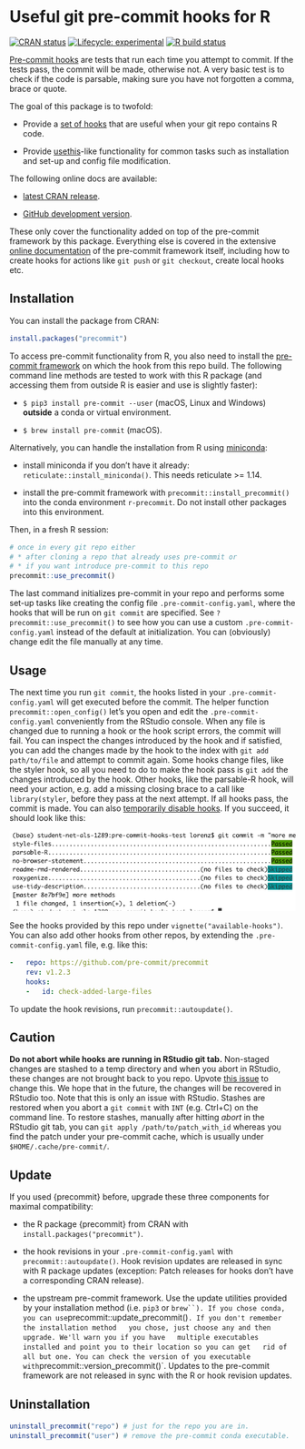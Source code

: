 
<!-- README.md is generated from README.Rmd. Please edit that file -->

# Useful git pre-commit hooks for R

<!-- badges: start -->

[![CRAN
status](https://www.r-pkg.org/badges/version/precommit)](https://CRAN.R-project.org/package=precommit)
[![Lifecycle:
experimental](https://img.shields.io/badge/lifecycle-experimental-orange.svg)](https://www.tidyverse.org/lifecycle/#experimental)
[![R build
status](https://github.com/lorenzwalthert/precommit/workflows/R-CMD-check/badge.svg)](https://github.com/lorenzwalthert/precommit/actions)
<!-- badges: end -->

[Pre-commit hooks](https://pre-commit.com) are tests that run each time
you attempt to commit. If the tests pass, the commit will be made,
otherwise not. A very basic test is to check if the code is parsable,
making sure you have not forgotten a comma, brace or quote.

The goal of this package is to twofold:

-   Provide a [set of
    hooks](https://lorenzwalthert.github.io/precommit/articles/available-hooks.html)
    that are useful when your git repo contains R code.

-   Provide [usethis](https://github.com/r-lib/usethis)-like
    functionality for common tasks such as installation and set-up and
    config file modification.

The following online docs are available:

-   [latest CRAN release](https://lorenzwalthert.github.io/precommit/).

-   [GitHub development
    version](https://lorenzwalthert.github.io/precommit/dev/).

These only cover the functionality added on top of the pre-commit
framework by this package. Everything else is covered in the extensive
[online documentation](https://pre-commit.com) of the pre-commit
framework itself, including how to create hooks for actions like
`git push` or `git checkout`, create local hooks etc.

## Installation

You can install the package from CRAN:

``` r
install.packages("precommit")
```

To access pre-commit functionality from R, you also need to install the
[pre-commit framework](https://pre-commit.com) on which the hook from
this repo build. The following command line methods are tested to work
with this R package (and accessing them from outside R is easier and use
is slightly faster):

-   `$ pip3 install pre-commit --user` (macOS, Linux and Windows)
    **outside** a conda or virtual environment.

-   `$ brew install pre-commit` (macOS).

Alternatively, you can handle the installation from R using
[miniconda](https://docs.conda.io/en/latest/miniconda.html):

-   install miniconda if you don’t have it already:
    `reticulate::install_miniconda()`. This needs reticulate &gt;= 1.14.

-   install the pre-commit framework with
    `precommit::install_precommit()` into the conda environment
    `r-precommit`. Do not install other packages into this environment.

Then, in a fresh R session:

``` r
# once in every git repo either
# * after cloning a repo that already uses pre-commit or
# * if you want introduce pre-commit to this repo
precommit::use_precommit()
```

The last command initializes pre-commit in your repo and performs some
set-up tasks like creating the config file `.pre-commit-config.yaml`,
where the hooks that will be run on `git commit` are specified. See
`?precommit::use_precommit()` to see how you can use a custom
`.pre-commit-config.yaml` instead of the default at initialization. You
can (obviously) change edit the file manually at any time.

## Usage

The next time you run `git commit`, the hooks listed in your
`.pre-commit-config.yaml` will get executed before the commit. The
helper function `precommit::open_config()` let’s you open and edit the
`.pre-commit-config.yaml` conveniently from the RStudio console. When
any file is changed due to running a hook or the hook script errors, the
commit will fail. You can inspect the changes introduced by the hook and
if satisfied, you can add the changes made by the hook to the index with
`git add path/to/file` and attempt to commit again. Some hooks change
files, like the styler hook, so all you need to do to make the hook pass
is `git add` the changes introduced by the hook. Other hooks, like the
parsable-R hook, will need your action, e.g. add a missing closing brace
to a call like `library(styler`, before they pass at the next attempt.
If all hooks pass, the commit is made. You can also [temporarily disable
hooks](https://pre-commit.com/#temporarily-disabling-hooks). If you
succeed, it should look like this:

<img src="man/figures/screenshot.png" width="639" />

See the hooks provided by this repo under `vignette("available-hooks")`.
You can also add other hooks from other repos, by extending the
`.pre-commit-config.yaml` file, e.g. like this:

``` yaml
-   repo: https://github.com/pre-commit/precommit
    rev: v1.2.3
    hooks: 
    -   id: check-added-large-files
```

To update the hook revisions, run `precommit::autoupdate()`.

## Caution

**Do not abort while hooks are running in RStudio git tab.** Non-staged
changes are stashed to a temp directory and when you abort in RStudio,
these changes are not brought back to you repo. Upvote [this
issue](https://github.com/rstudio/rstudio/issues/6471) to change this.
We hope that in the future, the changes will be recovered in RStudio
too. Note that this is only an issue with RStudio. Stashes are restored
when you abort a `git commit` with `INT` (e.g. Ctrl+C) on the command
line. To restore stashes, manually after hitting *abort* in the RStudio
git tab, you can `git apply /path/to/patch_with_id` whereas you find the
patch under your pre-commit cache, which is usually under
`$HOME/.cache/pre-commit/`.

## Update

If you used {precommit} before, upgrade these three components for
maximal compatibility:

-   the R package {precommit} from CRAN with
    `install.packages("precommit")`.

-   the hook revisions in your `.pre-commit-config.yaml` with
    `precommit::autoupdate()`. Hook revision updates are released in
    sync with R package updates (exception: Patch releases for hooks
    don’t have a corresponding CRAN release).

-   the upstream pre-commit framework. Use the update utilities provided
    by your installation method (i.e. `pip3` or
    ``` brew``). If you chose conda, you can use ```precommit::update\_precommit()`. If you don't remember the installation method   you chose, just choose any and then upgrade. We'll warn you if you have   multiple executables installed and point you to their location so you can get   rid of all but one. You can check the version of you executable with`precommit::version\_precommit()\`.
    Updates to the pre-commit framework are not released in sync with
    the R or hook revision updates.

## Uninstallation

``` r
uninstall_precommit("repo") # just for the repo you are in.
uninstall_precommit("user") # remove the pre-commit conda executable.
```
